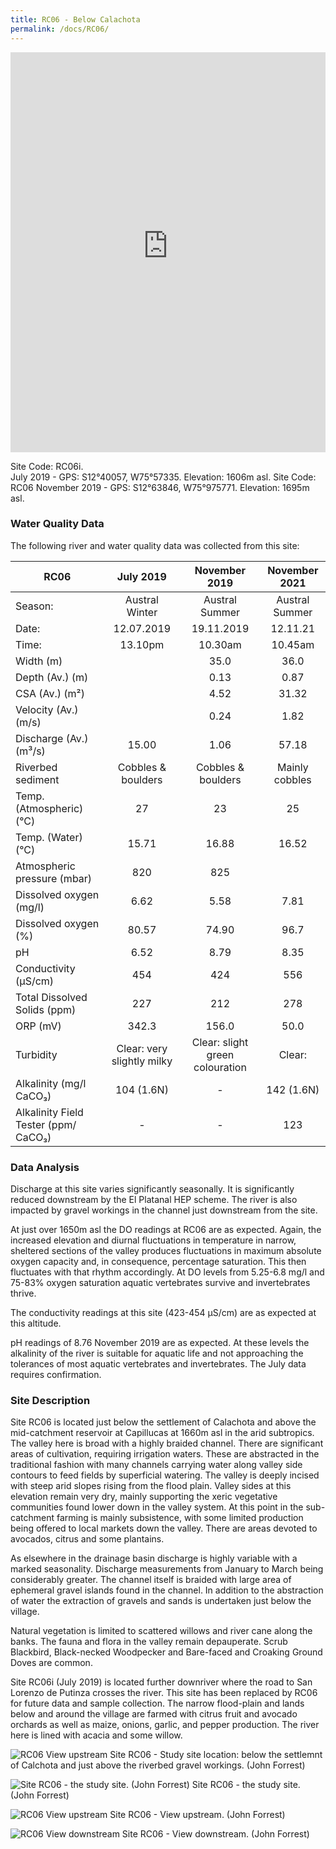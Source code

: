 ```yaml
---
title: RC06 - Below Calachota
permalink: /docs/RC06/
---
```


<iframe width="100%" height="640" allowfullscreen style="border-style:none;" src="https://cavep-undc-hosting.netlify.com/sites/RC06i/app-files/"></iframe>


Site Code: RC06i.  
July 2019 - GPS: S12°40057, W75°57335. Elevation:
1606m asl.
Site Code: RC06
November 2019 - GPS: S12°63846, W75°975771. Elevation:
1695m asl.

### Water Quality Data

The following river and water quality data was collected from this site:

|     RC06                                    |              July 2019            |              November 2019             |      November 2021    |
|---------------------------------------------|:---------------------------------:|:--------------------------------------:|:---------------------:|
|     Season:                                 |           Austral Winter          |              Austral Summer            |     Austral Summer    |
|     Date:                                   |             12.07.2019            |                19.11.2019              |        12.11.21       |
|     Time:                                   |               13.10pm             |                 10.30am                |         10.45am       |
|     Width (m)                               |                                   |                   35.0                 |          36.0         |
|     Depth (Av.) (m)                         |                                   |                   0.13                 |          0.87         |
|     CSA (Av.) (m²)                          |                                   |                   4.52                 |          31.32        |
|     Velocity (Av.) (m/s)                    |                                   |                   0.24                 |          1.82         |
|     Discharge (Av.) (m³/s)                  |                15.00              |                   1.06                 |          57.18        |
|     Riverbed sediment                       |         Cobbles & boulders        |            Cobbles & boulders          |     Mainly cobbles    |
|     Temp. (Atmospheric) (°C)                |                 27                |                    23                  |           25          |
|     Temp. (Water) (°C)                      |                15.71              |                  16.88                 |          16.52        |
|     Atmospheric pressure (mbar)             |                 820               |                   825                  |                       |
|     Dissolved oxygen (mg/l)                 |                6.62               |                   5.58                 |          7.81         |
|     Dissolved oxygen (%)                    |                80.57              |                  74.90                 |          96.7         |
|     pH                                      |                6.52               |                   8.79                 |          8.35         |
|     Conductivity (µS/cm)                    |                 454               |                   424                  |           556         |
|     Total Dissolved Solids (ppm)            |                 227               |                   212                  |           278         |
|     ORP (mV)                                |                342.3              |                  156.0                 |          50.0         |
|     Turbidity                               |     Clear: very slightly milky    |     Clear: slight green colouration    |         Clear:        |
|     Alkalinity (mg/l CaCO₃)                 |             104 (1.6N)            |                    -                   |       142 (1.6N)      |
|     Alkalinity Field Tester (ppm/ CaCO₃)    |                  -                |                    -                   |           123         |

### Data Analysis
Discharge at this site varies significantly seasonally. It is significantly reduced downstream by the El Platanal HEP scheme. The river is also impacted by gravel workings in the channel just downstream from the site.

At just over 1650m asl the DO readings at RC06 are as expected. Again, the increased elevation and diurnal fluctuations in temperature in narrow, sheltered sections of the valley produces fluctuations in maximum absolute oxygen capacity and, in consequence, percentage saturation. This then fluctuates with that rhythm accordingly. At DO levels from 5.25-6.8 mg/l and 75-83% oxygen saturation aquatic vertebrates survive and invertebrates thrive.

The conductivity readings at this site (423-454 µS/cm) are as expected at this altitude.

pH readings of 8.76 November 2019 are as expected. At these levels the alkalinity of the river is suitable for aquatic life and not approaching the tolerances of most aquatic vertebrates and invertebrates. The July data requires confirmation. 

### Site Description
Site RC06 is located just below the settlement of Calachota and above the mid-catchment reservoir at Capillucas at 1660m asl in the arid subtropics. The valley here is broad with a highly braided channel. There are significant areas of cultivation, requiring irrigation waters. These are abstracted in the traditional fashion with many channels carrying water along valley side contours to feed fields by superficial watering. The valley is deeply incised with steep arid slopes rising from the flood plain. Valley sides at this elevation remain very dry, mainly supporting the xeric vegetative communities found lower down in the valley system. At this point in the sub-catchment farming is mainly subsistence, with some limited production being offered to local markets down the valley. There are areas devoted to avocados, citrus and some plantains. 

As elsewhere in the drainage basin discharge is highly variable with a marked seasonality. Discharge measurements from January to March being considerably greater. The channel itself is braided with large area of ephemeral gravel islands found in the channel. In addition to the abstraction of water the extraction of gravels and sands is undertaken just below the village. 

Natural vegetation is limited to scattered willows and river cane along the banks. The fauna and flora in the valley remain depauperate. Scrub Blackbird, Black-necked Woodpecker and Bare-faced and Croaking Ground Doves are common.

Site RC06i (July 2019) is located further downriver where the road to San Lorenzo de Putinza crosses the river. This site has been replaced by RC06 for future data and sample collection. The narrow flood-plain and lands below and around the village are farmed with citrus fruit and avocado orchards as well as maize, onions, garlic, and pepper production. The river here is lined with acacia and some willow.


![RC06 View upstream](/assets/SiteDescriptions/RC06/RC06BelowCalachota.jpg)
Site RC06 - Study site location: below the settlemnt of Calchota and just above the riverbed gravel workings. (John Forrest)


![Site RC06 - the study site. (John Forrest)](/assets/SiteDescriptions/RC06/RC06Studysite.JPG)
Site RC06 - the study site. (John Forrest)


![RC06 View upstream](/assets/SiteDescriptions/RC06/RC06Viewupstream.JPG)
Site RC06 - View upstream. (John Forrest)


![RC06 View downstream](/assets/SiteDescriptions/RC06/RC06Viewdownstream.JPG)
Site RC06 - View downstream. (John Forrest)

